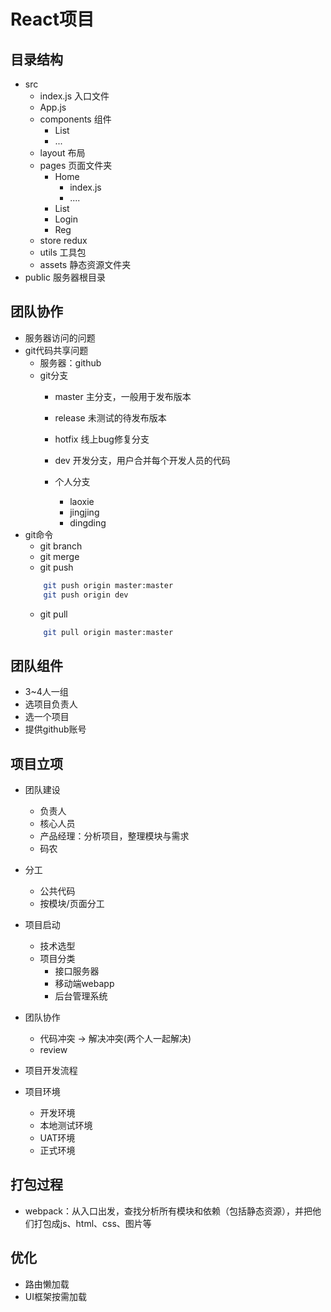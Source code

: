# React项目

## 目录结构
* src
    * index.js  入口文件
    * App.js
    * components    组件
        * List
        * ...
    * layout    布局
    * pages     页面文件夹
        * Home
            * index.js
            * ....
        * List
        * Login
        * Reg
    * store     redux
    * utils     工具包
    * assets    静态资源文件夹
* public    服务器根目录

## 团队协作
* 服务器访问的问题
* git代码共享问题
    * 服务器：github
    * git分支
        * master    主分支，一般用于发布版本
        * release   未测试的待发布版本
        * hotfix    线上bug修复分支
        * dev       开发分支，用户合并每个开发人员的代码

        * 个人分支
            * laoxie
            * jingjing
            * dingding
* git命令
    * git branch
    * git merge
    * git push
    ```bash
        git push origin master:master
        git push origin dev
    ```
    * git pull
    ```bash
        git pull origin master:master
    ```

## 团队组件
* 3~4人一组
* 选项目负责人
* 选一个项目
* 提供github账号


## 项目立项
* 团队建设
    * 负责人
    * 核心人员
    * 产品经理：分析项目，整理模块与需求
    * 码农
* 分工
    * 公共代码
    * 按模块/页面分工

* 项目启动
    * 技术选型
    * 项目分类
        * 接口服务器
        * 移动端webapp
        * 后台管理系统
* 团队协作
    * 代码冲突 -> 解决冲突(两个人一起解决)
    * review

* 项目开发流程

* 项目环境
    * 开发环境
    * 本地测试环境
    * UAT环境
    * 正式环境


## 打包过程
* webpack：从入口出发，查找分析所有模块和依赖（包括静态资源），并把他们打包成js、html、css、图片等


## 优化
* 路由懒加载
* UI框架按需加载